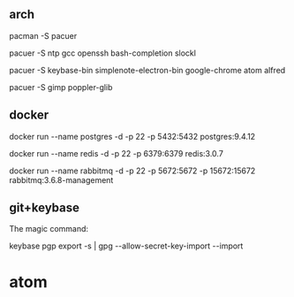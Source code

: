 
## arch

pacman -S pacuer

pacuer -S ntp gcc openssh bash-completion slockl

pacuer -S keybase-bin simplenote-electron-bin google-chrome atom alfred

pacuer -S gimp poppler-glib

## docker

docker run --name postgres -d -p 22 -p 5432:5432 postgres:9.4.12

docker run --name redis -d -p 22 -p 6379:6379 redis:3.0.7

docker run --name rabbitmq -d -p 22 -p 5672:5672 -p 15672:15672 rabbitmq:3.6.8-management

## git+keybase

The magic command:

keybase pgp export -s | gpg --allow-secret-key-import --import

# atom
